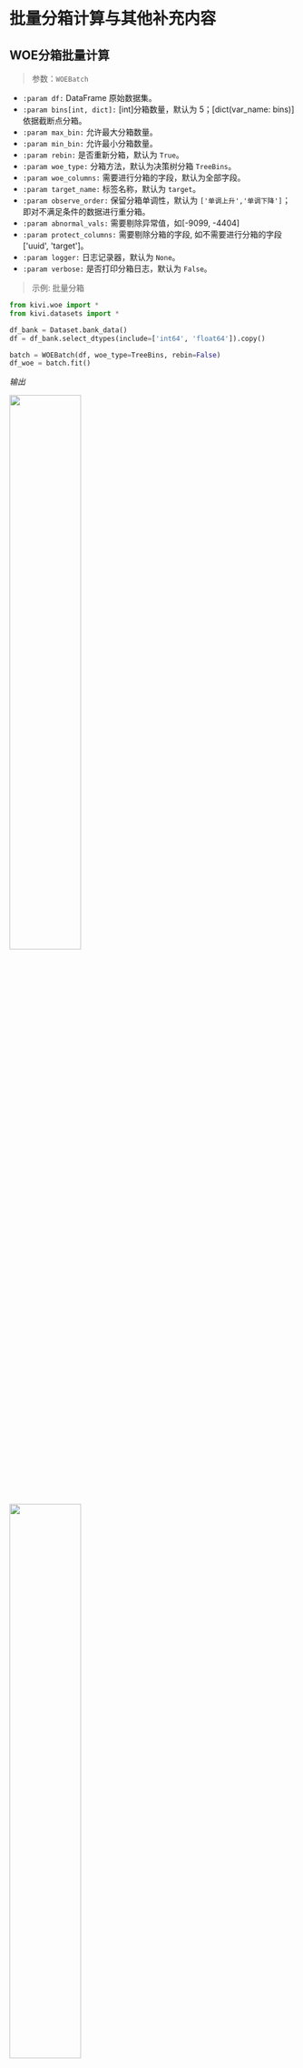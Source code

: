 # 批量分箱计算与其他补充内容

## WOE分箱批量计算

> 参数：`WOEBatch`

- `:param df:` DataFrame 原始数据集。
- `:param bins[int, dict]:` [int]分箱数量，默认为 5；[dict(var_name: bins)]依据截断点分箱。
- `:param max_bin:` 允许最大分箱数量。
- `:param min_bin:` 允许最小分箱数量。
- `:param rebin:` 是否重新分箱，默认为 `True`。
- `:param woe_type:` 分箱方法，默认为决策树分箱 `TreeBins`。
- `:param woe_columns:` 需要进行分箱的字段，默认为全部字段。
- `:param target_name:` 标签名称，默认为 `target`。
- `:param observe_order:` 保留分箱单调性，默认为 `['单调上升','单调下降']`；即对不满足条件的数据进行重分箱。
- `:param abnormal_vals:` 需要剔除异常值，如[-9099, -4404]
- `:param protect_columns:` 需要剔除分箱的字段, 如不需要进行分箱的字段['uuid', 'target']。
- `:param logger:` 日志记录器，默认为 `None`。
- `:param verbose:` 是否打印分箱日志，默认为 `False`。

> 示例: 批量分箱

```python
from kivi.woe import *
from kivi.datasets import *

df_bank = Dataset.bank_data()
df = df_bank.select_dtypes(include=['int64', 'float64']).copy()

batch = WOEBatch(df, woe_type=TreeBins, rebin=False)
df_woe = batch.fit()
```

*输出*

<img src="./img/woe/woe_batch_0.png" width="50%">

<img src="./img/woe/woe_batch_1.png" width="50%">

> 示例: 批量分箱并进行分箱的优化(` rebin=True `)

```python
batch = WOEBatch(df, woe_type=TreeBins, max_bin=5, min_bin=2, rebin=True)
df_woe = batch.fit()
```

*输出*

<img src="./img/woe/woe_batch_2.png" width="50%">

<img src="./img/woe/woe_batch_3.png" width="50%">

*可以看到，上面的过程共进行了4次分箱优化，最大分箱数为5，最小为2，分箱排序均为`单调上升、单调下降`的单调分箱。*

## WOE赋分方法

### WOE分箱与样本校验

> 由于训练集样本与其他样本的数值偏差，在进行WOE分箱赋分时，`kivi`会对以下数据内容进行校验。

1. 样本的唯一性，即`UUID`是否是唯一的。
2. `target/UUID`是否存在。
3. WOE分箱中无空箱，但样本中出现了空值。

*分别对应以下Error:*

```text
1. uuid is not unique, please check your data.
2. uuid {id_name} not in columns, please check your data.
3. target {target_name} not in columns, please check your data.
4. WOE data is not valid, please check your data.
    - [WOEScore] WOE does not contain nan bin but there are nan values in the data <age>, please check the data: age.
```

### WOE批量赋分

> 参数：`WOEScore`

- `:param df`: 原始数据
- `:param df_woe`: woe编码后的数据
- `:param id_name`: uuid
- `:param target_name`: 目标变量名称，默认为 target
- `:param dtype`: 数据类型，默认为float
- `:param batch_size`: 批量大小，默认为32
- `:param error`: 错误处理方式，默认为error
- `:param logger`: 日志记录器，默认为None
- `:param verbose`: 是否显示进度条，默认为True

> 示例

```python
import numpy as np
from kivi.woe import *
from kivi.datasets import *

df_bank = Dataset.bank_data()
df_bank['uuid'] = np.arange(0, len(df_bank))

batch = WOEBatch(df_bank, verbose=False)
df_woe = batch.woe_batch_with_rebin()

woe_score = WOEScore(df=df_bank, df_woe=df_woe, batch_size=3, verbose=True)
df_score = woe_score.batch_run()
```

*输出*

<img src="./img/woe/woe_batch_4.png" width="50%">

<img src="./img/woe/woe_batch_5.png" width="50%">

## 手动调整分箱

### 手动分箱

在自动分箱满足不了实际需求的情况时，可以考虑手动指定分箱的截断点进行手动分箱操作。一般用于数据分析阶段，反复尝试不同的分箱截断点会有什么样的影响或效果。

> 参数`ManualBinsTool`

- `:param df`: 数据集
- `:param target_name`: 目标变量名
- `:param abnormal_vals`: 异常值
- `:param logger`: 日志
- `:param verbose`: 是否打印日志

> 示例

```python
import numpy as np
from kivi.woe import *
from kivi.datasets import *

df_bank = Dataset.bank_data()
print(df_bank.shape)

batch = WOEBatch(df=df_bank, max_bin=5, min_bin=2, rebin=False)
df_woe = batch.fit()
print(df_woe.head(10))

# 手动分箱，bins为手动指定的分箱截断点
rebin_tool = ManualBinsTool(df=df_bank, verbose=True)
df_rebin_woe = rebin_tool.manual_rebin(column="age", bins=[-np.inf, 20, 22, 50, 70, np.inf])
```

*输出*

<center>
<img src="./img/woe/woe_batch_6.png" width="50%">
<h6>自动分箱结果</h6>

<img src="./img/woe/woe_batch_7.png" width="50%">
<h6>手动分箱结果</h6>
</center>

*可以看到，上面的手动分箱结果是按照手工指定的截断点(`[-np.inf, 20, 22, 50, 70, np.inf]`)进行的分箱计算。*

### 合并手动分箱结果

> `ManualBinsTool.append_rebin_woe`方法的作用是将手工分箱结果合并至全量分箱结果`df_woe`中。该过程会使用 `df_rebin` 中的分箱数据完全替换 `df_woe` 中的分箱数据。

> 参数：

- `:param df_woe`: 原始分箱
- `:param df_rebin`: 手工分箱

> 示例：`ManualBinsTool.append_rebin_woe`

```python
# 前置代码与上一小节一致
df_woe_manually = rebin_tool.append_rebin_woe(df_woe=df_woe, df_rebin=df_rebin_woe)
```

### 训练集分箱缺陷

> 在训练集上分箱时，如果某些分箱的样本量过少，可能会导致分箱结果在其他样本上的不可用。

如，若训练集中某些指标不存在空值，但在测试集中存在空值，则会导致测试集中该指标的空值无法被正确分箱，从而影响后续的评分计算。

#### 补充空箱

`ManualBinsTool.add_nan_bin`方法的作用是对训练集中未包含`Nan`箱的字段增加空箱，以及相应的分数，确保能够覆盖测试集中`Nan`的数据情况。

> 参数：

- `:param df_woe`: woe分箱结果
- `:param columns`: 需要填充的变量名，有以下两种格式可以选择
  - `List[str]`: 如` ["age", "education"] `是对这两个字段进行空箱默认值的填充，默认值参考参数`fill_score`
  - `Dict[str, int]`: 如 ` {"age": 15, "duration": 30} ` 会对 `age` 自动空箱填充为15分，`duration` 字段填充为30分
- `:param fill_score`: 填充的分值策略。默认时会按照风险排序给定风险策略，具体如下：
  - 单调上升: 95
  - 单调下降: 5
  - 上升下降: 30
  - 下降上升: 30
  - 数据不足: 30
  - 未知: 30

几种补充空箱的示例如下：

> 自动对全部字段进行补充`Nan`箱

```python
import numpy as np
from kivi.woe import *
from kivi.datasets import *

# data
df_bank = Dataset.bank_data()
df_bank['uuid'] = np.arange(0, len(df_bank))

# 批量自动分箱
batch = WOEBatch(df_bank, rebin=False, verbose=False)
df_woe = batch.fit()

# 补充Nan箱
bin_tool = ManualBinsTool(df=df_bank, verbose=True)
# method: 不指定字段，自动对全部字段进行补充Nan
df_woe = bin_tool.add_nan_bin(df_woe=df_woe)
print(df_woe[df_woe.var_name == "age"].to_markdown())
print(df_woe.shape, df_woe.shape, len(df_woe.var_name.unique()))
```

*输出*

```text
|    | var_name   |   missing_rate |   min_bin |   max_bin |   total |   bad |   bad_rate |       woe |       iv |   iv_value | order   |   score |
|---:|:-----------|---------------:|----------:|----------:|--------:|------:|-----------:|----------:|---------:|-----------:|:--------|--------:|
|  0 | age        |              0 |      -inf |        29 |     482 |    74 |   0.153527 |  0.331098 | 0.013255 |   0.153044 | 未知    |      40 |
|  1 | age        |              0 |        29 |        52 |    3289 |   332 |   0.100943 | -0.148496 | 0.015149 |   0.153044 | 未知    |      65 |
|  2 | age        |              0 |        52 |        55 |     255 |    34 |   0.133333 |  0.166497 | 0.001666 |   0.153044 | 未知    |      45 |
|  3 | age        |              0 |        55 |        58 |     250 |    13 |   0.052    | -0.864811 | 0.029661 |   0.153044 | 未知    |     100 |
|  4 | age        |              0 |        58 |       inf |     245 |    68 |   0.277551 |  1.08166  | 0.093313 |   0.153044 | 未知    |       0 |
|  5 | age        |              0 |       nan |       nan |       0 |     0 |   0        |  0        | 0        |   0.153044 | 未知    |      30 |

(31, 12) (38, 12) 7
```

*可以看到，上面的示例中，默认对7个字段进行了空箱的补充，其中`age`字段填充的分数为`30`，全部分箱表的长度由填充前31行变为填充后38行。*

> 指定字段进行补全`Nan`箱

```python
df_woe = bin_tool.add_nan_bin(df_woe=df_woe, columns=["age"])
print(df_woe[df_woe.var_name == "age"].to_markdown())
print(df_woe.shape, df_woe.shape)
```

> 指定字段并指定分数

```python
df_woe = bin_tool.add_nan_bin(df_woe=df_woe, columns={"age": 15, "duration": 30})
print(df_woe[df_woe.var_name.isin(["age", "duration"])].to_markdown())
print(df_woe.shape, df_woe.shape)
```

> 指定填充策略

```python
fill_score = {
    "单调上升": 88, "单调下降": 28,
    "上升下降": 13, "下降上升": 12,
    "数据不足": 8, "未知": 8
}

df_woe = bin_tool.add_nan_bin(df_woe=df_woe, fill_score=fill_score)
print(df_woe[df_woe.var_name.isin(["age", "duration"])].to_markdown())
print(df_woe.shape, df_woe.shape)
```

---
@2020/06/07 write
@2024/07/08 update
